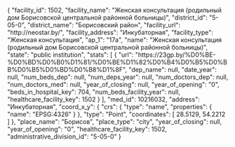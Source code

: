 {
    "facility_id": 1502,
    "facility_name": "Женская консультация (родильный дом Борисовской центральной районной больницы)",
    "district_id": "5-05-0",
    "district_name": "Борисовский район",
    "facility_url": "http:\/\/neostar.by\/",
    "facility_address": "Инкубаторная",
    "facility_type": "Женская консультация",
    "ap_1": "17а",
    "name": "Женская консультация (родильный дом Борисовской центральной районной больницы)",
    "state": "public institution",
    "stats": [
        {
            "url": "https:\/\/23gp.by\/%D0%BE-%D0%BD%D0%B0%D1%81\/%D0%BE%D1%82%D0%B4%D0%B5%D0%BB%D0%B5%D0%BD%D0%B8%D1%8F",
            "dep_name": null,
            "date_year": null,
            "num_beds_dep": null,
            "num_deps_year": null,
            "num_doctors_dep": null,
            "num_doctors_med": null,
            "year_of_closing": null,
            "year_of_opening": "0",
            "beds_in_hospital_key": 704,
            "num_beds_facility_year": null,
            "healthcare_facility_key": 1502
        }
    ],
    "med_id": 10216032,
    "address": "Инкубаторная",
    "coord_x_y": {
        "crs": {
            "type": "name",
            "properties": {
                "name": "EPSG:4326"
            }
        },
        "type": "Point",
        "coordinates": [
            28.5129,
            54.2212
        ]
    },
    "place_name": "Борисов",
    "place_type": "city",
    "year_of_closing": null,
    "year_of_opening": "0",
    "healthcare_facility_key": 1502,
    "administrative_division_id": "5-05-0"
}